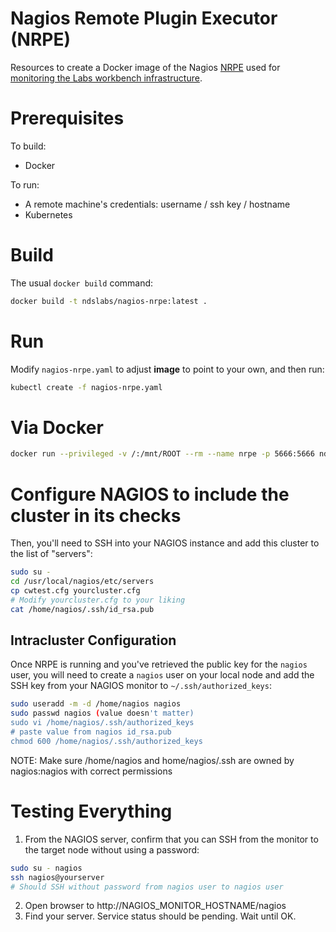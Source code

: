 # Nagios Remote Plugin Executor (NRPE)
Resources to create a Docker image of the Nagios [NRPE](https://exchange.nagios.org/directory/Addons/Monitoring-Agents/NRPE--2D-Nagios-Remote-Plugin-Executor/details) used for [monitoring the Labs workbench infrastructure](https://opensource.ncsa.illinois.edu/confluence/display/NDS/NDS+Labs+Monitoring).

# Prerequisites
To build:
* Docker

To run:
* A remote machine's credentials: username / ssh key / hostname
* Kubernetes

# Build
The usual `docker build` command:
```bash
docker build -t ndslabs/nagios-nrpe:latest .
```

# Run
Modify `nagios-nrpe.yaml` to adjust **image** to point to your own, and then run:
```bash
kubectl create -f nagios-nrpe.yaml
```

# Via Docker
```bash
docker run --privileged -v /:/mnt/ROOT --rm --name nrpe -p 5666:5666 ndslabs/nagios-nrpe
```

# Configure NAGIOS to include the cluster in its checks
Then, you'll need to SSH into your NAGIOS instance and add this cluster to the list of "servers":
```bash
sudo su -
cd /usr/local/nagios/etc/servers
cp cwtest.cfg yourcluster.cfg
# Modify yourcluster.cfg to your liking
cat /home/nagios/.ssh/id_rsa.pub
```

## Intracluster Configuration
Once NRPE is running and you've retrieved the public key for the `nagios` user, you will need to create a `nagios` user on your local node and add the SSH key from your NAGIOS monitor to `~/.ssh/authorized_keys`:
```bash
sudo useradd -m -d /home/nagios nagios
sudo passwd nagios (value doesn't matter)
sudo vi /home/nagios/.ssh/authorized_keys
# paste value from nagios id_rsa.pub
chmod 600 /home/nagios/.ssh/authorized_keys
```

NOTE: Make sure /home/nagios and home/nagios/.ssh are owned by nagios:nagios with correct permissions

# Testing Everything
1. From the NAGIOS server, confirm that you can SSH from the monitor to the target node without using a password:
```bash
sudo su - nagios
ssh nagios@yourserver
# Should SSH without password from nagios user to nagios user
```
2. Open browser to http://NAGIOS_MONITOR_HOSTNAME/nagios
3. Find your server. Service status should be pending. Wait until OK.
